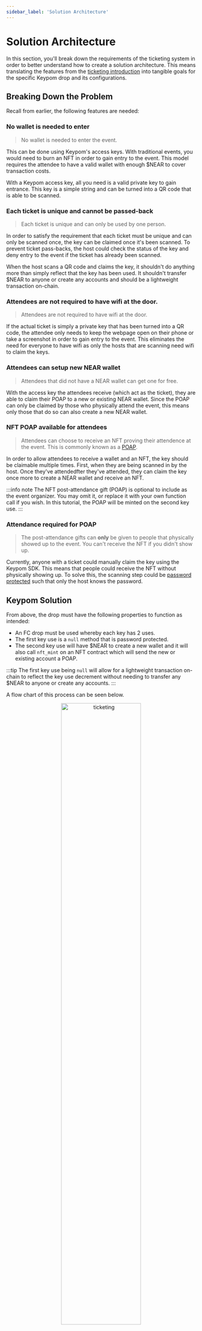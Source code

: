 ```yaml
---
sidebar_label: 'Solution Architecture'
---
```

# Solution Architecture
In this section, you'll break down the requirements of the ticketing system in order to better understand how to create a solution architecture. This means translating the features from the [ticketing introduction](introduction.md) into tangible goals for the specific Keypom drop and its configurations.

## Breaking Down the Problem
Recall from earlier, the following features are needed:

### No wallet is needed to enter 
> No wallet is needed to enter the event.

This can be done using Keypom's access keys. With traditional events, you would need to burn an NFT in order to gain entry to the event. This model requires the attendee to have a valid wallet with enough $NEAR to cover transaction costs. 

With a Keypom access key, all you need is a valid private key to gain entrance. This key is a simple string and can be turned into a QR code that is able to be scanned.

### Each ticket is unique and cannot be passed-back 
> Each ticket is unique and can only be used by one person.

In order to satisfy the requirement that each ticket must be unique and can only be scanned once, the key can be claimed once it's been scanned. To prevent ticket pass-backs, the host could check the status of the key and deny entry to the event if the ticket has already been scanned.

When the host scans a QR code and claims the key, it shouldn't do anything more than simply reflect that the key has been used. It shouldn't transfer $NEAR to anyone or create any accounts and should be a lightweight transaction on-chain.

### Attendees are not required to have wifi at the door.
> Attendees are not required to have wifi at the door. 

If the actual ticket is simply a private key that has been turned into a QR code, the attendee only needs to keep the webpage open on their phone or take a screenshot in order to gain entry to the event. This eliminates the need for everyone to have wifi as only the hosts that are scanning need wifi to claim the keys.

### Attendees can setup new NEAR wallet
> Attendees that did not have a NEAR wallet can get one for free.

With the access key the attendees receive (which act as the ticket), they are able to claim their POAP to a new or existing NEAR wallet. Since the POAP can only be claimed by those who physically attend the event, this means only those that do so can also create a new NEAR wallet. 

### NFT POAP available for attendees
> Attendees can choose to receive an NFT proving their attendence at the event. This is commonly known as a [POAP](https://academy.binance.com/en/glossary/proof-of-attendance-protocol-poap).

In order to allow attendees to receive a wallet and an NFT, the key should be claimable multiple times. First, when they are being scanned in by the host. Once they've attendedfter they've attended, they can claim the key once more to create a NEAR wallet and receive an NFT.

:::info note
The NFT post-attendance gift (POAP) is optional to include as the event organizer. You may omit it, or replace it with your own function call if you wish. In this tutorial, the POAP will be minted on the second key use. 
:::

### Attendance required for POAP
> The post-attendance gifts can **only** be given to people that physically showed up to the event. You can't receive the NFT if you didn't show up.

Currently, anyone with a ticket could manually claim the key using the Keypom SDK. This means that people could receive the NFT without physically showing up. To solve this, the scanning step could be [password protected](../../../Concepts/Keypom%20Protocol/Github%20Readme/passwordprotect.md) such that only the host knows the password.


## Keypom Solution

From above, the drop must have the following properties to function as intended:

* An FC drop must be used whereby each key has 2 uses. 
* The first key use is a `null` method that is password protected. 
* The second key use will have $NEAR to create a new wallet and it will also call `nft_mint` on an NFT contract which will send the new or existing account a POAP.

:::tip
The first key use being `null` will allow for a lightweight transaction on-chain to reflect the key use decrement without needing to transfer any $NEAR to anyone or create any accounts.
:::

A flow chart of this process can be seen below.

<p align="center">
  <img src={require("/static/img/docs/advanced-tutorials/ticketing/ticketing.png").default} width="65%" height="65%" alt="ticketing"/>
</p>

---

## Conclusion
In this section, you learned the solutions that would help meet the required features outlined in the introduction. These included using an access key as a ticket to remove the need for attendees to have both a wallet and an internet connection at the door. You also saw how using a multi-use function call drop could allow you to add a Proof-of-Attendance NFT to gift attendees who show up to your event.

In the next section, you'll be taking the Keypom drop architecture you just created and using it to create the drop.
